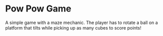 # Pow Pow Game

A simple game with a maze mechanic. The player has to rotate a ball on a platform that tilts while picking up as many cubes to score points!